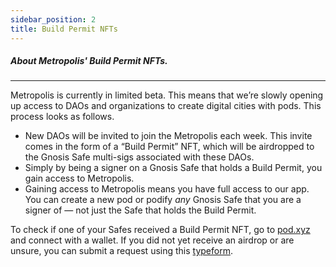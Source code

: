 ```yaml
---
sidebar_position: 2
title: Build Permit NFTs
---
```


##### About Metropolis' Build Permit NFTs.

---

Metropolis is currently in limited beta. This means that we’re slowly opening up access to DAOs and organizations to create digital cities with pods. This process looks as follows.

- New DAOs will be invited to join the Metropolis each week. This invite comes in the form of a “Build Permit” NFT, which will be airdropped to the Gnosis Safe multi-sigs associated with these DAOs.
- Simply by being a signer on a Gnosis Safe that holds a Build Permit, you gain access to Metropolis.
- Gaining access to Metropolis means you have full access to our app. You can create a new pod or podify *any* Gnosis Safe that you are a signer of — not just the Safe that holds the Build Permit.

To check if one of your Safes received a Build Permit NFT, go to [pod.xyz](http://pod.xyz) and connect with a wallet. If you did not yet receive an airdrop or are unsure, you can submit a request using this [typeform](https://metropods.typeform.com/build).